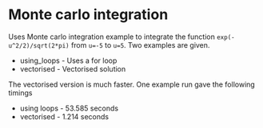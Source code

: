 # Monte carlo integration

Uses Monte carlo integration example to integrate the function `exp(-u^2/2)/sqrt(2*pi)` from `u=-5` to `u=5`.
Two examples are given.  

* using_loops - Uses a for loop  
* vectorised - Vectorised solution


The vectorised version is much faster. One example run gave the following timings

* using loops - 53.585 seconds
* vectorised - 1.214 seconds 
